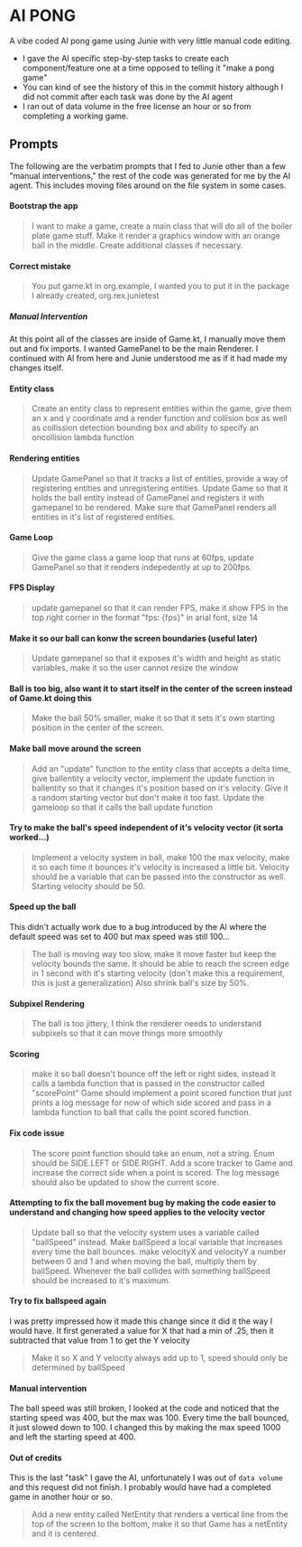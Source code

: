 # AI PONG

A vibe coded AI pong game using Junie with very little manual code editing.

* I gave the AI specific step-by-step tasks to create each component/feature one at a time opposed to telling it "make a pong game"
* You can kind of see the history of this in the commit history although I did not commit after each task was done by the AI agent
* I ran out of data volume in the free license an hour or so from completing a working game.
 
## Prompts

The following are the verbatim prompts that I fed to Junie other than a few "manual interventions," the rest of the code was generated for me by the AI agent.  This includes moving files around on the file system in some cases.

#### Bootstrap the app
> I want to make a game, create a main class that will do all of the boiler plate game stuff.  Make it render a graphics window with an orange ball in the middle.  Create additional classes if necessary.

#### Correct mistake
> You put game.kt in org.example, I wanted you to put it in the package I already created, org.rex.junietest

##### Manual Intervention
At this point all of the classes are inside of Game.kt, I manually move them out and fix imports.  I wanted GamePanel to be the main Renderer.  I continued with AI from here and Junie understood me as if it had made my changes itself.

#### Entity class
> Create an entity class to represent entities within the game, give them an x and y coordinate and a render function and collision box as well as collission detection bounding box and ability to specify an oncollision lambda function

#### Rendering entities
> Update GamePanel so that it tracks a list of entities, provide a way of registering entities and unregistering entities.  Update Game so that it holds the ball entity instead of GamePanel and registers it with gamepanel to be rendered.  Make sure that GamePanel renders all entities in it's list of registered entities.

#### Game Loop
> Give the game class a game loop that runs at 60fps, update GamePanel so that it renders indepedently at up to 200fps.

#### FPS Display
> update gamepanel so that it can render FPS, make it show FPS in the top right corner in the format "fps: {fps}" in arial font, size 14

#### Make it so our ball can konw the screen boundaries (useful later)
> Update gamepanel so that it exposes it's width and height as static variables, make it so the user cannot resize the window

#### Ball is too big, also want it to start itself in the center of the screen instead of Game.kt doing this
> Make the ball 50% smaller, make it so that it sets it's own starting position in the center of the screen.

#### Make ball move around the screen
> Add an "update" function to the entity class that accepts a delta time, give ballentity a velocity vector, implement the update function in ballentity  so that it changes it's position based on it's velocity.  Give it a random starting vector but don't make it too fast.  Update the gameloop so that it calls the ball update function

#### Try to make the ball's speed independent of it's velocity vector (it sorta worked...)
> Implement a velocity system in ball, make 100 the max velocity, make it so each time it bounces it's velocity is increased a little bit.  Velocity should be a variable that can be passed into the constructor as well.  Starting velocity should be 50.

#### Speed up the ball
This didn't actually work due to a bug introduced by the AI where the default speed was set to 400 but max speed was still 100...
> The ball is moving way too slow, make it move faster but keep the velocity bounds the same.  It should be able to reach the screen edge in 1 second with it's starting velocity (don't make this a requirement, this is just a generalization) Also shrink ball's size by 50%.

#### Subpixel Rendering
> The ball is too jittery, I think the renderer needs to understand subpixels so that it can move things more smoothly

#### Scoring 
> make it so ball doesn't bounce off the left or right sides, instead it calls a lambda function that is passed in the constructor called "scorePoint"  Game should implement a point scored function that just prints a log message for now of which side scored and pass in a lambda function to ball that calls the point scored function.

#### Fix code issue
> The score point function should take an enum, not a string.  Enum should be SIDE.LEFT or SIDE.RIGHT.  Add a score tracker to Game and increase the correct side when a point is scored.  The log message should also be updated to show the current score.

#### Attempting to fix the ball movement bug by making the code easier to understand and changing how speed applies to the velocity vector 
> Update ball so that the velocity system uses a variable called "ballSpeed" instead.  Make ballSpeed a local variable that increases every time the ball bounces.  make velocityX and velocityY a number between 0 and 1 and when moving the ball, multiply them by ballSpeed.  Whenever the ball collides with something ballSpeed should be increased to it's maximum.

#### Try to fix ballspeed again
I was pretty impressed how it made this change since it did it the way I would have.  It first generated a value for X that had a min of .25, then it subtracted that value from 1 to get the Y velocity
> Make it so X and Y velocity always add up to 1, speed should only be determined by ballSpeed

#### Manual intervention
The ball speed was still broken, I looked at the code and noticed that the starting speed was 400, but the max was 100.  Every time the ball bounced, it just slowed down to 100.  I changed this by making the max speed 1000 and left the starting speed at 400.

#### Out of credits
This is the last "task" I gave the AI, unfortunately I was out of `data volume` and this request did not finish.  I probably would have had a completed game in another hour or so.
> Add a new entity called NetEntity that renders a vertical line from the top of the screen to the bottom, make it so that Game has a netEntity and it is centered.